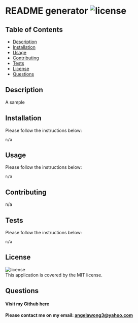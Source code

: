 # README generator ![license](https://img.shields.io/badge/license-MIT-green)

  ## Table of Contents
  
  - [Description](#description)
  - [Installation](#installation)
  - [Usage](#usage)
  - [Contributing](#contributing)
  - [Tests](#tests)
  - [License](#license)
  - [Questions](#questions)
  
  ## Description
  
  A sample
  
  ## Installation
  
  Please follow the instructions below:
  
  ```
  n/a
  ```
  
  ## Usage
  
  Please follow the instructions below:
  
  ```
  n/a
  ```
  
  ## Contributing
  
  n/a
  
  ## Tests
  
  Please follow the instructions below:
  
  ```
  n/a
  ```

  ## License

  ![license](https://img.shields.io/badge/license-MIT-green)
  <br />
  This application is covered by the MIT license. 
  
  ## Questions

  #### Visit my Github [here](https://github.com/angelawong3)
  #### Please contact me on my email: angelawong3@yahoo.com
 
  
